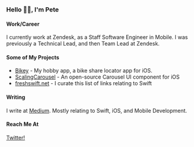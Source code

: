 ### Hello 👋🏼, I'm Pete

#### Work/Career
I currently work at Zendesk, as a Staff Software Engineer in Mobile. I was previously a Technical Lead, and then Team Lead at Zendesk.

#### Some of My Projects

- [Bikey](https://apps.apple.com/ie/app/bikey/id1048962300) - My hobby app, a bike share locator app for iOS. 
- [ScalingCarousel](https://github.com/superpeteblaze/ScalingCarousel) - An open-source Carousel UI component for iOS
- [freshswift.net](https://freshswift.net) - I curate this list of links relating to Swift

#### Writing

I write at [Medium](https://medium.com/@superpeteblaze). Mostly relating to Swift, iOS, and Mobile Development.

#### Reach Me At

[Twitter!](https://twitter.com/superpeteblaze)
